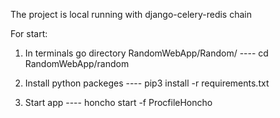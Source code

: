 The project is local running with django-celery-redis chain

For start:
1. In terminals go directory RandomWebApp/Random/ 
---- cd RandomWebApp/random
   
2. Install python packeges
---- pip3 install -r requirements.txt
   
3. Start app
---- honcho start -f ProcfileHoncho
